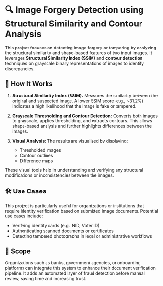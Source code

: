 # 🔍 Image Forgery Detection using Structural Similarity and Contour Analysis

This project focuses on detecting image forgery or tampering by analyzing the structural similarity and shape-based features of two input images. It leverages **Structural Similarity Index (SSIM)** and **contour detection** techniques on grayscale binary representations of images to identify discrepancies.

## 🧠 How It Works

1. **Structural Similarity Index (SSIM):**
   Measures the similarity between the original and suspected image. A lower SSIM score (e.g., \~31.2%) indicates a high likelihood that the image is fake or tampered.

2. **Grayscale Thresholding and Contour Detection:**
   Converts both images to grayscale, applies thresholding, and extracts contours. This allows shape-based analysis and further highlights differences between the images.

3. **Visual Analysis:**
   The results are visualized by displaying:

   * Thresholded images
   * Contour outlines
   * Difference maps

These visual tools help in understanding and verifying any structural modifications or inconsistencies between the images.

## 🛠️ Use Cases

This project is particularly useful for organizations or institutions that require identity verification based on submitted image documents. Potential use cases include:

* Verifying identity cards (e.g., NID, Voter ID)
* Authenticating scanned documents or certificates
* Detecting tampered photographs in legal or administrative workflows

## 📌 Scope

Organizations such as banks, government agencies, or onboarding platforms can integrate this system to enhance their document verification pipeline. It adds an automated layer of fraud detection before manual review, saving time and increasing trust.


